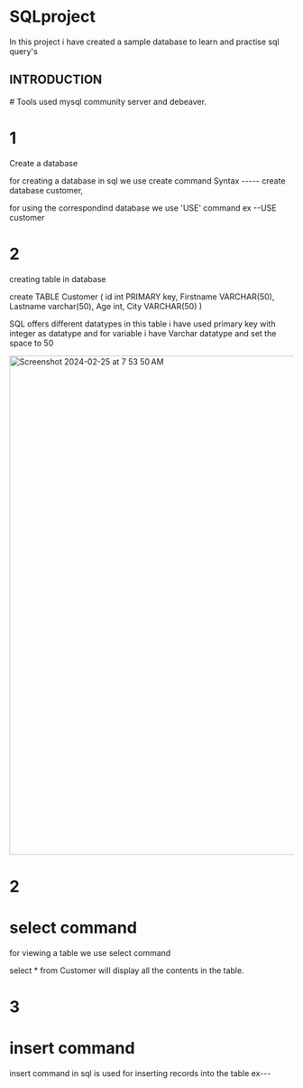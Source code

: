 <h1> SQLproject</h1>
In this project i have created a sample database to learn and practise sql query's

<h2>INTRODUCTION</h2> 
# Tools used  mysql community server and debeaver. 


<h1>1</h1> Create a database 

for creating a database in sql we use create command 
Syntax ----- create database customer,

for using the correspondind database we use 'USE' command 
ex --USE customer 

<h1>2</h1> creating table in database
 
create TABLE Customer
(
id int PRIMARY key,
Firstname VARCHAR(50),
Lastname varchar(50),
Age int,
City VARCHAR(50)
)

SQL offers different datatypes 
in this table i have used primary key with integer  as datatype
and for variable i have Varchar datatype and set the space to 50 

<img width="883" alt="Screenshot 2024-02-25 at 7 53 50 AM" src="https://github.com/yashmanje/SQLproject/assets/151402001/51efe4b3-176d-4682-a749-b8eb2190b073">


<h1>2</h1> <H1> select command </H1>

for viewing a table we use select command 

select * from Customer will display all the contents in the table.


<h1>3</h1>  <h1> insert command</h1>

insert command in sql is used for inserting records into the table 
ex---







